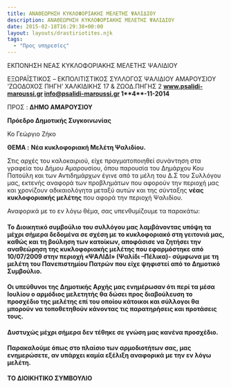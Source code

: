 ```yaml
---
title: ΑΝΑΘΕΩΡΗΣΗ ΚΥΚΛΟΦΟΡΙΑΚΗΣ ΜΕΛΕΤΗΣ ΨΑΛΙΔΙΟΥ
description: ΑΝΑΘΕΩΡΗΣΗ ΚΥΚΛΟΦΟΡΙΑΚΗΣ ΜΕΛΕΤΗΣ ΨΑΛΙΔΙΟΥ
date: 2015-02-18T16:29:38+00:00
layout: layouts/drastiriotites.njk
tags:
  - "Προς υπηρεσίες"
---
```


ΕΚΠΟΝΗΣΗ ΝΕΑΣ ΚΥΚΛΟΦΟΡΙΑΚΗΣ ΜΕΛΕΤΗΣ ΨΑΛΙΔΙΟΥ

<!-- excerpt -->

ΕΞΩΡΑΪΣΤΙΚΟΣ – EKΠΟΛΙΤΙΣΤΙΚΟΣ ΣΥΛΛΟΓΟΣ ΨΑΛΙΔΙΟΥ ΑΜΑΡΟΥΣΙΟΥ ‘ΖΩΟΔΟΧΟΣ ΠΗΓΗ’ ΧΑΛΚΙΔΙΚΗΣ 17 &amp; ΖΩΟΔ.ΠΗΓΗΣ 2 **www.psalidi-maroussi.gr info@psalidi-maroussi.gr 1\*\***4\***\*-11-2014**

ΠΡΟΣ : **ΔΗΜΟ ΑΜΑΡΟΥΣΙΟΥ**

**Πρόεδρο Δημοτικής Συγκοινωνίας**

Κο Γεώργιο Ζήκο

**ΘΕΜΑ :** **Νέα κυκλοφοριακή Μελέτη Ψαλιδίου.**

Στις αρχές του καλοκαιριού, είχε πραγματοποιηθεί συνάντηση στα γραφεία του Δήμου Αμαρουσίου, όπου παρουσία του Δημάρχου Κου Πατούλη και των Αντιδημάρχων έγινε από τα μέλη του Δ.Σ του Συλλόγου μας, εκτενής αναφορά των προβλημάτων που αφορούν την περιοχή μας και χρονίζουν αδικαιολόγητα μεταξύ αυτών και της σύνταξης **νέας κυκλοφοριακής μελέτης** που αφορά την περιοχή Ψαλιδίου.

Αναφορικά με το εν λόγω θέμα, σας υπενθυμίζουμε τα παρακάτω:

#### Το Διοικητικό συμβούλιο του συλλόγου μας λαμβάνοντας υπόψη τα μέχρι σήμερα δεδομένα σε σχέση με το κυκλοφοριακό στη γειτονιά μας, καθώς και τη βούληση των κατοίκων, αποφάσισε να ζητήσει την αναθεώρηση της κυκλοφοριακής μελέτης που εφαρμόστηκε από 10/07/2009 στην περιοχή «ΨΑΛΙΔΙ» (Ψαλίδι –Πέλικα)- σύμφωνα με τη μελέτη του Πανεπιστημίου Πατρών που είχε ψηφιστεί από το Δημοτικό Συμβούλιο.

#### Οι υπεύθυνοι της Δημοτικής Αρχής μας ενημέρωσαν ότι περί τα μέσα Ιουλίου ο αρμόδιος μελετητής θα δώσει προς διαβούλευση το προσχέδιο της μελέτης επί του οποίου κάτοικοι και σύλλογοι θα μπορούν να τοποθετηθούν κάνοντας τις παρατηρήσεις και προτάσεις τους.

#### Δυστυχώς μέχρι σήμερα δεν τέθηκε σε γνώση μας κανένα προσχέδιο.

#### Παρακαλούμε όπως στο πλαίσιο των αρμοδιοτήτων σας, μας ενημερώσετε, αν υπάρχει καμία εξέλιξη αναφορικά με την εν λόγω μελέτη.

**ΤΟ ΔΙΟΙΚΗΤΙΚΟ ΣΥΜΒΟΥΛΙΟ**
